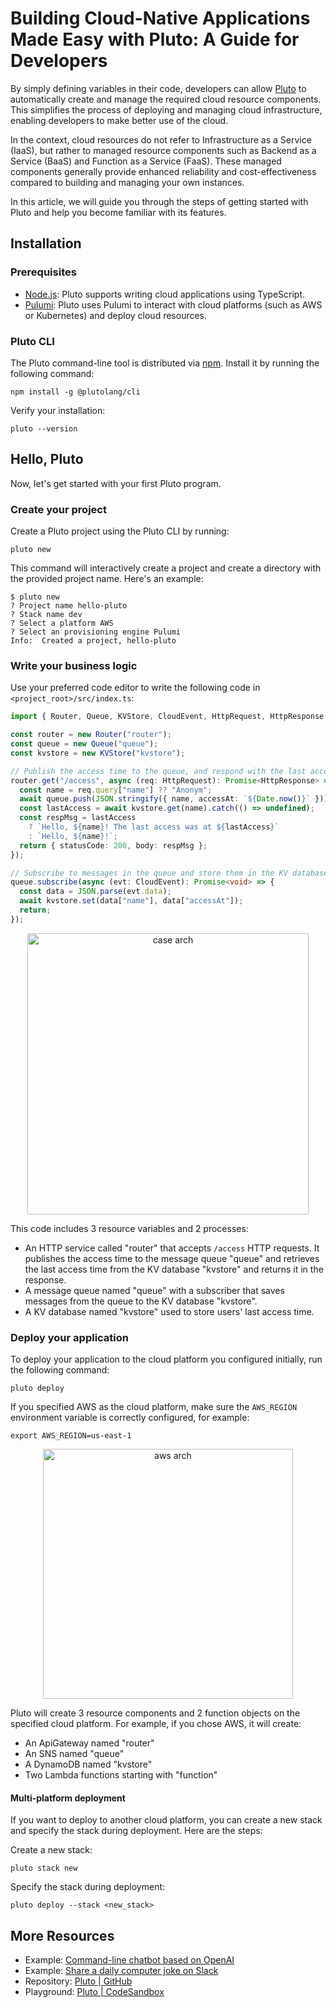 # Building Cloud-Native Applications Made Easy with Pluto: A Guide for Developers

By simply defining variables in their code, developers can allow [Pluto](https://github.com/pluto-lang/pluto) to automatically create and manage the required cloud resource components. This simplifies the process of deploying and managing cloud infrastructure, enabling developers to make better use of the cloud.

In the context, cloud resources do not refer to Infrastructure as a Service (IaaS), but rather to managed resource components such as Backend as a Service (BaaS) and Function as a Service (FaaS). These managed components generally provide enhanced reliability and cost-effectiveness compared to building and managing your own instances.

In this article, we will guide you through the steps of getting started with Pluto and help you become familiar with its features.

## Installation

### Prerequisites

- [Node.js](https://nodejs.org/en/): Pluto supports writing cloud applications using TypeScript.
- [Pulumi](https://www.pulumi.com/docs/install/): Pluto uses Pulumi to interact with cloud platforms (such as AWS or Kubernetes) and deploy cloud resources.

### Pluto CLI

The Pluto command-line tool is distributed via [npm](https://www.npmjs.com/). Install it by running the following command:

```shell
npm install -g @plutolang/cli
```

Verify your installation:

```shell
pluto --version
```

## Hello, Pluto

Now, let's get started with your first Pluto program.

### Create your project

Create a Pluto project using the Pluto CLI by running:

```shell
pluto new
```

This command will interactively create a project and create a directory with the provided project name. Here's an example:

```
$ pluto new
? Project name hello-pluto
? Stack name dev
? Select a platform AWS
? Select an provisioning engine Pulumi
Info:  Created a project, hello-pluto
```

### Write your business logic

Use your preferred code editor to write the following code in `<project_root>/src/index.ts`:

```typescript
import { Router, Queue, KVStore, CloudEvent, HttpRequest, HttpResponse } from "@plutolang/pluto";

const router = new Router("router");
const queue = new Queue("queue");
const kvstore = new KVStore("kvstore");

// Publish the access time to the queue, and respond with the last access time.
router.get("/access", async (req: HttpRequest): Promise<HttpResponse> => {
  const name = req.query["name"] ?? "Anonym";
  await queue.push(JSON.stringify({ name, accessAt: `${Date.now()}` }));
  const lastAccess = await kvstore.get(name).catch(() => undefined);
  const respMsg = lastAccess
    ? `Hello, ${name}! The last access was at ${lastAccess}`
    : `Hello, ${name}!`;
  return { statusCode: 200, body: respMsg };
});

// Subscribe to messages in the queue and store them in the KV database.
queue.subscribe(async (evt: CloudEvent): Promise<void> => {
  const data = JSON.parse(evt.data);
  await kvstore.set(data["name"], data["accessAt"]);
  return;
});
```

<p align="center">
  <img src="/assets/getting-started-case-arch.png" alt="case arch" width="450">
</p>

This code includes 3 resource variables and 2 processes:

- An HTTP service called "router" that accepts `/access` HTTP requests. It publishes the access time to the message queue "queue" and retrieves the last access time from the KV database "kvstore" and returns it in the response.
- A message queue named "queue" with a subscriber that saves messages from the queue to the KV database "kvstore".
- A KV database named "kvstore" used to store users' last access time.

### Deploy your application

To deploy your application to the cloud platform you configured initially, run the following command:

```shell
pluto deploy
```

If you specified AWS as the cloud platform, make sure the `AWS_REGION` environment variable is correctly configured, for example:

```shell
export AWS_REGION=us-east-1
```

<p align="center">
  <img src="/assets/getting-started-aws-arch.png" alt="aws arch" width="400">
</p>

Pluto will create 3 resource components and 2 function objects on the specified cloud platform. For example, if you chose AWS, it will create:

- An ApiGateway named "router"
- An SNS named "queue"
- A DynamoDB named "kvstore"
- Two Lambda functions starting with "function"

#### Multi-platform deployment

If you want to deploy to another cloud platform, you can create a new stack and specify the stack during deployment. Here are the steps:

Create a new stack:

```shell
pluto stack new
```

Specify the stack during deployment:

```shell
pluto deploy --stack <new_stack>
```

## More Resources

- Example: [Command-line chatbot based on OpenAI](https://github.com/pluto-lang/pluto/tree/main/examples/chat-bot)
- Example: [Share a daily computer joke on Slack](https://github.com/pluto-lang/pluto/tree/main/examples/daily-joke-slack)
- Repository: [Pluto | GitHub](https://github.com/pluto-lang/pluto)
- Playground: [Pluto | CodeSandbox](https://codesandbox.io/s/github/pluto-lang/codesandbox/tree/main/)
